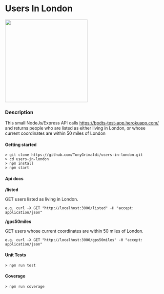 # Users In London

<img src="https://images.pexels.com/photos/374815/pexels-photo-374815.jpeg?auto=compress&cs=tinysrgb&dpr=2&h=650&w=940" height="270">

### Description

This small NodeJs/Express API calls https://bpdts-test-app.herokuapp.com/ and returns people who are listed as either living in London, or whose current coordinates are within 50 miles of London

#### Getting started

```
> git clone https://github.com/TonyGrimaldi/users-in-london.git
> cd users-in-london
> npm install
> npm start
```

#### Api docs

**/listed**

GET users listed as living in London.

```
e.g. curl -X GET "http://localhost:3000/listed" -H "accept: application/json"
```

**/gps50miles**

GET users whose current coordinates are within 50 miles of London.

```
e.g. curl -X GET "http://localhost:3000/gps50miles" -H "accept: application/json"
```

#### Unit Tests

```
> npm run test
```

#### Coverage

```
> npm run coverage
```
